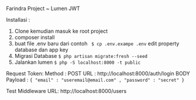 Farindra Project ~ Lumen JWT

Installasi :
1. Clone kemudian masuk ke root project
2. composer install
3. buat file .env baru dari contoh ``` $ cp .env.exampe .env``` edit property database dan app key
5. Migrasi Database ```$ php artisan migrate:fresh --seed```
6. Jalankan lumen ```$ php -S localhost:8000 -t public```

Request Token:
Method : POST
URL : http://localhost:8000/auth/login
BODY Payload : ```{ "email" : "useremail@email.com" , "password" : "secret" }```

Test Middleware URL: http://localhost:8000/users